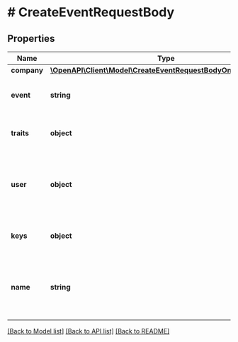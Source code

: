 # # CreateEventRequestBody

## Properties

Name | Type | Description | Notes
------------ | ------------- | ------------- | -------------
**company** | [**\OpenAPI\Client\Model\CreateEventRequestBodyOneOf1Company**](CreateEventRequestBodyOneOf1Company.md) |  | [optional]
**event** | **string** | The name of the type of track event | [optional]
**traits** | **object** | A map of user trait names to trait values | [optional]
**user** | **object** | Key-value pairs to identify user associated with track event | [optional]
**keys** | **object** | Key-value pairs to identify the user | [optional]
**name** | **string** | The display name of the user being identified; required only if it is a new user | [optional]

[[Back to Model list]](../../README.md#models) [[Back to API list]](../../README.md#endpoints) [[Back to README]](../../README.md)
